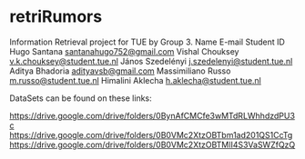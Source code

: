 # retriRumors
Information Retrieval project for TUE by Group 3.
Name E-mail Student ID
Hugo Santana santanahugo752@gmail.com 
Vishal Chouksey v.k.chouksey@student.tue.nl 
János Szedelényi j.szedelenyi@student.tue.nl 
Aditya Bhadoria adityavsb@gmail.com 
Massimiliano Russo m.russo@student.tue.nl 
Himalini Aklecha h.aklecha@student.tue.nl 

DataSets can be found on these links:

https://drive.google.com/drive/folders/0BynAfCMCfe3wMTdRLWhhdzdPU3c
https://drive.google.com/drive/folders/0B0VMc2XtzOBTbm1ad201QS1CcTg
https://drive.google.com/drive/folders/0B0VMc2XtzOBTMlI4S3VaSWZfQzQ
